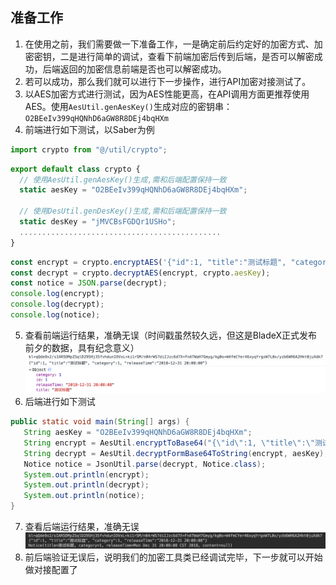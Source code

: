## 准备工作
1. 在使用之前，我们需要做一下准备工作，一是确定前后约定好的加密方式、加密密钥，二是进行简单的调试，查看下前端加密后传到后端，是否可以解密成功，后端返回的加密信息前端是否也可以解密成功。
2. 若可以成功，那么我们就可以进行下一步操作，进行API加密对接测试了。
3. 以AES加密方式进行测试，因为AES性能更高，在API调用方面更推荐使用AES。使用`AesUtil.genAesKey()`生成对应的密钥串：`O2BEeIv399qHQNhD6aGW8R8DEj4bqHXm`
4. 前端进行如下测试，以Saber为例
~~~javascript
import crypto from "@/util/crypto";
~~~
~~~javascript
export default class crypto {
  // 使用AesUtil.genAesKey()生成,需和后端配置保持一致
  static aesKey = "O2BEeIv399qHQNhD6aGW8R8DEj4bqHXm";

  // 使用DesUtil.genDesKey()生成,需和后端配置保持一致
  static desKey = "jMVCBsFGDQr1USHo";
  .............................................
}
~~~
~~~javascript
const encrypt = crypto.encryptAES('{"id":1, "title":"测试标题", "category":1, "releaseTime":"2018-12-31 20:08:08"}', crypto.aesKey);
const decrypt = crypto.decryptAES(encrypt, crypto.aesKey);
const notice = JSON.parse(decrypt);
console.log(encrypt);
console.log(decrypt);
console.log(notice);
~~~
5. 查看前端运行结果，准确无误（时间戳虽然较久远，但这是BladeX正式发布前夕的数据，具有纪念意义）
![](../../images/screenshot_1591669446634.png)
6. 后端进行如下测试
~~~java
public static void main(String[] args) {
   String aesKey = "O2BEeIv399qHQNhD6aGW8R8DEj4bqHXm";
   String encrypt = AesUtil.encryptToBase64("{\"id\":1, \"title\":\"测试标题\", \"category\":1, \"releaseTime\":\"2018-12-31 20:08:08\"}", aesKey);
   String decrypt = AesUtil.decryptFormBase64ToString(encrypt, aesKey);
   Notice notice = JsonUtil.parse(decrypt, Notice.class);
   System.out.println(encrypt);
   System.out.println(decrypt);
   System.out.println(notice);
}
~~~
7. 查看后端运行结果，准确无误
![](../../images/screenshot_1591669368395.png)
8. 前后端验证无误后，说明我们的加密工具类已经调试完毕，下一步就可以开始做对接配置了

